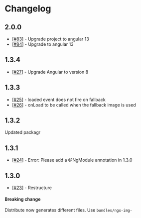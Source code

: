 # Changelog

## 2.0.0

- [[#83](https://github.com/VadimDez/ngx-img-fallback/issues/83)] - Upgrade project to angular 13
- [[#84](https://github.com/VadimDez/ngx-img-fallback/pull/84)] - Upgrade to angular 13

## 1.3.4

- [[#27](https://github.com/VadimDez/ngx-img-fallback/issues/27)] - Upgrade Angular to version 8

## 1.3.3

- [[#25](https://github.com/VadimDez/ngx-img-fallback/issues/25)] - loaded event does not fire on fallback
- [[#26](https://github.com/VadimDez/ngx-img-fallback/pull/26)] - onLoad to be called when the fallback image is used

## 1.3.2

Updated packagr

## 1.3.1

- [[#24](https://github.com/VadimDez/ngx-img-fallback/issues/24)] - Error: Please add a @NgModule annotation in 1.3.0

## 1.3.0

- [[#23](https://github.com/VadimDez/ngx-img-fallback/pull/23)] - Restructure

#### Breaking change

Distribute now generates different files. Use `bundles/ngx-img-fallback.umd.js` or its minified version `bundles/ngx-img-fallback.umd.min.js`.

## 1.2.0

- [[19](https://github.com/VadimDez/ngx-img-fallback/issues/19)] - Support server side rendering

## 1.1.3

- [[18](https://github.com/VadimDez/ngx-img-fallback/issues/18)] - Wrong contents for 1.1.2 in npm

## 1.1.2

- [[#13](https://github.com/VadimDez/ngx-img-fallback/issues/13)] - Fallback image not loaded when the dynamic image source changed

## 1.1.0

- Generate UMD bundle

### Breaking changes

_This breaking change only valid for `SYSTEMJS` approach,_

Now you have to do this in you `system.config.js` file:

Replace in your `packages`

```js
var packages = {
    ...
    'ngx-img-fallback': { main: 'dist/bundles/ngx-img-fallback.umd.js' }
}
```

## 1.0.0

- [[#15](https://github.com/VadimDez/ngx-img-fallback/issues/15)] - Rename project

## 0.2.3

- [[#14](https://github.com/VadimDez/ng2-img-fallback/issues/14)] - Angular 4

## 0.2.2

- [[#11](https://github.com/VadimDez/ng2-img-fallback/issues/11)] - Added `(loaded)` event

## 0.2.1

- [[#10](https://github.com/VadimDez/ng2-img-fallback/issues/10)] - Error Ionic2 run android device

#### Breaking changes

Now instead of declaring `Ng2ImgFallbackModule` you need to import it:

```ts
@NgModule({
  imports: [BrowserModule, Ng2ImgFallbackModule],
  declarations: [AppComponent],
  bootstrap: [AppComponent]
})
```

## 0.2.0

- [[#10](https://github.com/VadimDez/ng2-img-fallback/issues/10)] - Error Ionic2 run android device

#### Breaking changes

Now instead of declaring `Ng2ImgFallback` you need to import it:

```ts
@NgModule({
  imports: [BrowserModule, Ng2ImgFallback],
  declarations: [AppComponent],
  bootstrap: [AppComponent]
})
```

## 0.1.4

- [[#8](https://github.com/VadimDez/ng2-img-fallback/issues/8)] - Fixed typings (Can't find main.d.ts file)

## 0.1.3

- [[#6](https://github.com/VadimDez/ng2-img-fallback/issues/6)] - Update to Angular RC6
- [[#7](https://github.com/VadimDez/ng2-img-fallback/issues/7)] - Update how-to to Angular RC6
- Removed version lock from peer dependency

## 0.1.2

- [[#3](https://github.com/VadimDez/ng2-img-fallback/issues/3)] - Update peer dependency
- [[#4](https://github.com/VadimDez/ng2-img-fallback/issues/4)] - Update to angular2.0.0-rc.5
